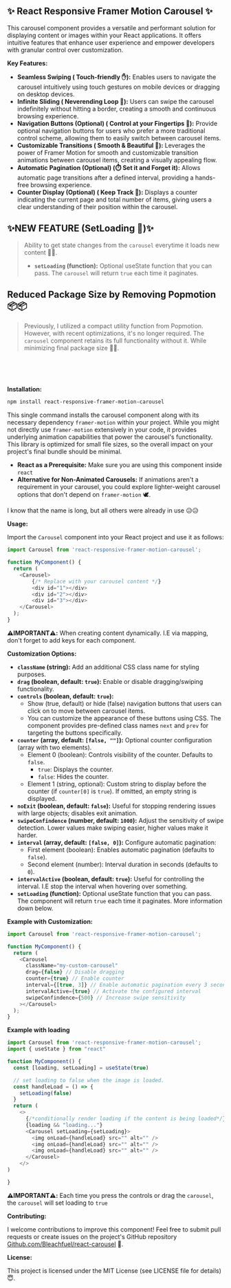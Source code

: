 
## ✨ React Responsive Framer Motion Carousel ✨

This carousel component provides a versatile and performant solution for displaying content or images within your React applications. It offers intuitive features that enhance user experience and empower developers with granular control over customization.

**Key Features:**

- **Seamless Swiping ( Touch-friendly ✋):** Enables users to navigate the carousel intuitively using touch gestures on mobile devices or dragging on desktop devices.
- **Infinite Sliding ( Neverending Loop 🔁):** Users can swipe the carousel indefinitely without hitting a border, creating a smooth and continuous browsing experience.
- **Navigation Buttons (Optional) (️ Control at your Fingertips 🧭):** Provide optional navigation buttons for users who prefer a more traditional control scheme, allowing them to easily switch between carousel items.
- **Customizable Transitions ( Smooth & Beautiful 🌸):** Leverages the power of Framer Motion for smooth and customizable transition animations between carousel items, creating a visually appealing flow.
- **Automatic Pagination (Optional) (⏱️ Set it and Forget it):** Allows automatic page transitions after a defined interval, providing a hands-free browsing experience.
- **Counter Display (Optional) ( Keep Track 🚨):** Displays a counter indicating the current page and total number of items, giving users a clear understanding of their position within the carousel.


##  **✨NEW FEATURE (SetLoading 🤩)✨**
> Ability to get state changes from the `carousel` everytime it loads new content 🚀🔄. 
> 
> - **`setLoading` (function):** Optional useState function that you can pass. The `carousel` will return 
> `true` each time it paginates.

## **Reduced Package Size by Removing Popmotion 📦📦**
> Previously, I utilized a compact utility function from Popmotion. However, with recent optimizations, it's no longer required. The `carousel` component retains its full functionality without it. While minimizing final package size 🚗💨. 


<br>
<br>
<br>

**Installation:**

   ```bash
   npm install react-responsive-framer-motion-carousel
   ```

   This single command installs the carousel component along with its necessary dependency `framer-motion` within your project. While you might not directly use `framer-motion` extensively in your code, it provides underlying animation capabilities that power the carousel's functionality. This library is optimized for small file sizes, so the overall impact on your project's final bundle should be minimal.

- **React as a Prerequisite:** Make sure you are using this component inside `react`
- **Alternative for Non-Animated Carousels:** If animations aren't a requirement in your carousel, you could explore lighter-weight carousel options that don't depend on `framer-motion` 🕊️.

I know that the name is long, but all others were already in use 😥😥


**Usage:**

Import the `Carousel` component into your React project and use it as follows:

```javascript
import Carousel from 'react-responsive-framer-motion-carousel';

function MyComponent() {
  return (
    <Carousel>
        {/* Replace with your carousel content */}
        <div id="1"></div>
        <div id="2"></div>
        <div id="3"></div>
    </Carousel>
  );
}
```
**⚠️IMPORTANT⚠️:** When creating content dynamically. I.E via mapping, don't forget to add keys for each component.



**Customization Options:**
- **`className` (string):** Add an additional CSS class name for styling purposes.
- **`drag` (boolean, default: `true`):** Enable or disable dragging/swiping functionality.
- **`controls` (boolean, default: `true`):** 
    - Show (true, default) or hide (false) navigation buttons that users can click on to move between carousel items.
    - You can customize the appearance of these buttons using CSS.
    The component provides pre-defined class names `next` and `prev` for targeting the buttons specifically.
- **`counter` (array, default: `[false, ""]`):** Optional counter configuration (array with two elements).
    - Element 0 (boolean): Controls visibility of the counter. Defaults to `false`.
        - `true`: Displays the counter.
        - `false`: Hides the counter.
    - Element 1 (string, optional): Custom string to display before the counter (if `counter[0]` is `true`). If omitted, an empty string is displayed. 
- **`noExit` (boolean, default: `false`):** Useful for stopping rendering issues with large objects; disables exit animation.
- **`swipeConfindence` (number, default: `1000`):** Adjust the sensitivity of swipe detection. Lower values make swiping easier, higher values make it harder.
- **`interval` (array, default: `[false, 0]`):** Configure automatic pagination:
    - First element (boolean): Enables automatic pagination (defaults to `false`).
    - Second element (number): Interval duration in seconds (defaults to `0`).
- **`intervalActive` (boolean, default: `true`):** Useful for controlling the interval. I.E stop the interval when hovering over something. 
- **`setLoading` (function):** Optional useState function that you can pass. The component will return 
`true` each time it paginates. More information down below.

**Example with Customization:**

```javascript
import Carousel from 'react-responsive-framer-motion-carousel';

function MyComponent() {
  return (
    <Carousel
      className="my-custom-carousel"
      drag={false} // Disable dragging
      counter={true} // Enable counter
      interval={[true, 3]} // Enable automatic pagination every 3 seconds
      intervalActive={true} // Activate the configured interval
      swipeConfindence={500} // Increase swipe sensitivity
    ></Carousel>
  );
}
```

**Example with loading**
```javascript
import Carousel from 'react-responsive-framer-motion-carousel';
import { useState } from "react"

function MyComponent() {
  const [loading, setLoading] = useState(true)

  // set loading to false when the image is loaded.
  const handleLoad = () => {
    setLoading(false)
  }
  return (
    <>
      {/*conditionally render loading if the content is being loaded*/}
      {loading && "loading..."}
      <Carousel setLoading={setLoading}>
        <img onLoad={handleLoad} src="" alt="" />
        <img onLoad={handleLoad} src="" alt="" />
        <img onLoad={handleLoad} src="" alt="" />
      </Carousel>
    </>
)

}
```
**⚠️IMPORTANT⚠️:** Each time you press the controls or drag the `carousel`, the `carousel` will set loading to `true`


**Contributing:**

I welcome contributions to improve this component! Feel free to submit pull requests or create issues on the project's GitHub repository [Github.com/Bleachfuel/react-carousel](https://github.com/Bleachfuel/react-carousel) 🤗.

**License:**

This project is licensed under the MIT License (see LICENSE file for details) 😇.
